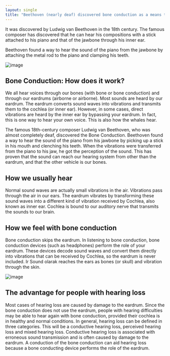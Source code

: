 ```yaml
---
layout: single
title: "Beethoven (nearly deaf) discovered bone conduction as a means to hear his piano by clenching a rod (attached to the piano) between his teeth"
---
```

It was discovered by Ludwig van Beethoven in the 18th century. The famous composer has discovered that he can hear his compositions with a stick attached to his piano and that of the jawbone through his inner ear.

Beethoven found a way to hear the sound of the piano from the jawbone by attaching the metal rod to the piano and clamping his teeth.

![image](https://pbs.twimg.com/media/DmAsJjTV4AAm5pB.jpg)

Bone Conduction: How does it work?
-
We all hear voices through our bones (with bone or bone conduction) and through our eardrums (airborne or airborne). Most sounds are heard by our eardrum. The eardrum converts sound waves into vibrations and transmits them to the cochlea (or inner ear). However, in some cases, direct vibrations are heard by the inner ear by bypassing your eardrum. In fact, this is one way to hear your own voice. This is also how the whales hear.

The famous 18th-century composer Ludwig van Beethoven, who was almost completely deaf, discovered the Bone Conduction. Beethoven found a way to hear the sound of the piano from his jawbone by picking up a stick in his mouth and clenching his teeth. When the vibrations were transferred from the piano to his jaw, he got the perception of the sound. This has proven that the sound can reach our hearing system from other than the eardrum, and that the other vehicle is our bones.

<script async src="//pagead2.googlesyndication.com/pagead/js/adsbygoogle.js"></script>
<ins class="adsbygoogle"
     style="display:block; text-align:center;"
     data-ad-layout="in-article"
     data-ad-format="fluid"
     data-ad-client="ca-pub-7868661326160958"
     data-ad-slot="3072558811"></ins>
<script>
     (adsbygoogle = window.adsbygoogle || []).push({});
</script>

How we usually hear
-
Normal sound waves are actually small vibrations in the air. Vibrations pass through the air in our ears. The eardrum vibrates by transforming these sound waves into a different kind of vibration received by Cochlea, also known as inner ear. Cochlea is bound to our auditory nerve that transmits the sounds to our brain.


How we feel with bone conduction
-
Bone conduction skips the eardrum. In listening to bone conduction, bone conduction devices (such as headphones) perform the role of your eardrum. These devices decode sound waves and convert them directly into vibrations that can be received by Cochlea, so the eardrum is never included. Ir Sound olarak reaches the ears as bones (or skull) and vibration through the skin.

![image](https://motorbikewriter.com/content/uploads/2015/09/bae_systems-bone_conduction_v5-492x300.jpg)

The advantage for people with hearing loss
-
Most cases of hearing loss are caused by damage to the eardrum. Since the bone conduction does not use the eardrum, people with hearing difficulties may be able to hear again with bone conduction, provided their cochlea is in healthy and normal conditions.
In general, hearing loss can be defined in three categories. This will be a conductive hearing loss, perceived hearing loss and mixed hearing loss. Conductive hearing loss is associated with erroneous sound transmission and is often caused by damage to the eardrum. A conduction of the bone conduction can aid hearing loss because a bone conducting device performs the role of the eardrum.
